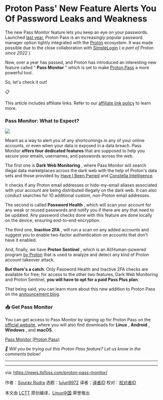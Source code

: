 [#]: subject: "Proton Pass' New Feature Alerts You Of Password Leaks and Weakness"
[#]: via: "https://news.itsfoss.com/proton-pass-monitor/"
[#]: author: "Sourav Rudra https://news.itsfoss.com/author/sourav/"
[#]: collector: "lujun9972/lctt-scripts-1705972010"
[#]: translator: " "
[#]: reviewer: " "
[#]: publisher: " "
[#]: url: " "

Proton Pass' New Feature Alerts You Of Password Leaks and Weakness
======
The new Pass Monitor feature lets you keep an eye on your passwords.
Launched [last year][1], Proton Pass is an increasingly popular password manager option tightly integrated with the [Proton][2] ecosystem. It was made possible due to the close collaboration with [SimpleLogin][3] ( _a part of Proton since 2022_ ).

Now, over a year has passed, and Proton has introduced an interesting new feature called “ **Pass Monitor** ” which is set to make [Proton Pass][4] a more powerful tool.

So, let's check it out!

📋

This article includes affiliate links. Refer to our [affiliate link policy][5] to learn more.

### Pass Monitor: What to Expect?

![][6]

Meant as a way to alert you of any shortcomings in any of your online accounts, or even when your data is exposed in a data breach. Pass Monitor **offers four dedicated features** that are supposed to help you secure your emails, usernames, and passwords across the web.

The first one is **Dark Web Monitoring** , where Pass Monitor will search illegal data marketplaces across the dark web with the help of Proton's data sets and those provided by [Have I Been Pwned][7] and [Constella Intelligence][8].

It checks if any Proton email addresses or hide-my-email aliases associated with your account are being distributed illegally on the dark web. It can also conduct searches for 10 additional custom, non-Proton email addresses.

The second is called **Password Health** , which will scan your account for any weak or reused passwords and notify you if there are any that need to be updated. Any password checks done with this feature are done locally on the device, ensuring end-to-end encryption.

The third one, **Inactive 2FA** , will run a scan on any added accounts and suggest you to enable two-factor authentication on accounts that don't have it enabled.

And, finally, we have **Proton Sentinel** , which is an AI/Human-powered program [by Proton][9] that is used to analyze and detect any kind of Proton account takeover attack.

**But there's a catch**. Only Password Health and Inactive 2FA checks are available for free; for access to the other two features, Dark Web Monitoring and Proton Sentinel, **you will have to opt for a paid Pass Plus plan**.

That being said, you can learn more about this new addition to Proton Pass on the [announcement blog][10].

### 📥 Get Pass Monitor

You can get access to Pass Monitor by signing up for Proton Pass on the [official website][11], where you will also find downloads for **Linux** , **Android** , **Windows** , and **macOS**.

[Pass Monitor (Proton Pass)][11]

_💬 Will you be trying out this Proton Pass feature? Let us know in the comments below!_

* * *

--------------------------------------------------------------------------------

via: https://news.itsfoss.com/proton-pass-monitor/

作者：[Sourav Rudra][a]
选题：[lujun9972][b]
译者：[译者ID](https://github.com/译者ID)
校对：[校对者ID](https://github.com/校对者ID)

本文由 [LCTT](https://github.com/LCTT/TranslateProject) 原创编译，[Linux中国](https://linux.cn/) 荣誉推出

[a]: https://news.itsfoss.com/author/sourav/
[b]: https://github.com/lujun9972
[1]: https://news.itsfoss.com/proton-pass/
[2]: https://proton.me/
[3]: https://simplelogin.io/
[4]: https://proton.me/pass
[5]: https://itsfoss.com/affiliate-policy/
[6]: https://news.itsfoss.com/content/images/2024/05/Proton_Pass_Monitor.png
[7]: https://haveibeenpwned.com/
[8]: https://constella.ai/deep-and-dark-web-identity-monitoring/
[9]: https://proton.me/support/proton-sentinel
[10]: https://proton.me/blog/proton-pass-monitor
[11]: https://go.getproton.me/aff_c?offer_id=38&aff_id=1173
